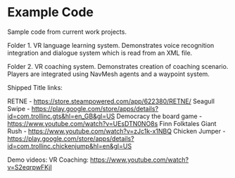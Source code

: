 # Example Code

Sample code from current work projects.

Folder 1. VR language learning system. Demonstrates voice recognition integration and dialogue system which is read from an XML file.

Folder 2. VR coaching system. Demonstrates creation of coaching scenario. Players are integrated using NavMesh agents and a waypoint system.


Shipped Title links:

RETNE - https://store.steampowered.com/app/622380/RETNE/
Seagull Swipe - https://play.google.com/store/apps/details?id=com.trollinc.gts&hl=en_GB&gl=US
Democracy the board game  - https://www.youtube.com/watch?v=UEsDTN0NO8s
Finn Folktales Giant Rush - https://www.youtube.com/watch?v=zJc1k-x1NBQ
Chicken Jumper - https://play.google.com/store/apps/details?id=com.trollinc.chickenjump&hl=en&gl=US

Demo videos:
VR Coaching:
https://www.youtube.com/watch?v=S2eqrpwFKjI
